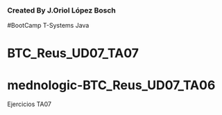 ### Created By J.Oriol López Bosch
#BootCamp T-Systems Java
# BTC_Reus_UD07_TA07
# mednologic-BTC_Reus_UD07_TA06
Ejercicios TA07
